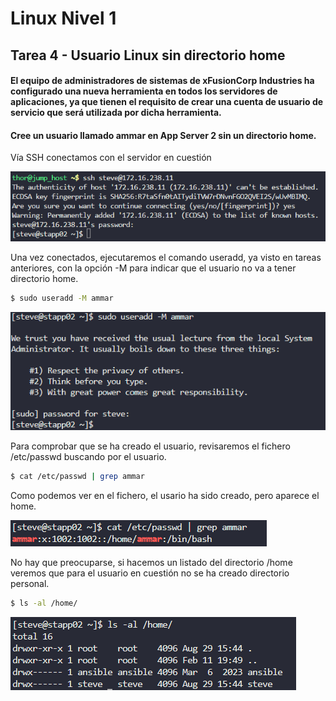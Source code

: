 # Linux Nivel 1

## Tarea 4 - Usuario Linux sin directorio home

#### El equipo de administradores de sistemas de xFusionCorp Industries ha configurado una nueva herramienta en todos los servidores de aplicaciones, ya que tienen el requisito de crear una cuenta de usuario de servicio que será utilizada por dicha herramienta.

#### Cree un usuario llamado ammar en App Server 2 sin un directorio home.

Vía SSH conectamos con el servidor en cuestión

![Comando ssh](/img/LINUX/LinuxL01/Task04_01_ssh.png)

Una vez conectados, ejecutaremos el comando useradd, ya visto en tareas anteriores, con la opción -M para indicar que el usuario no va a tener directorio home.

```bash
$ sudo useradd -M ammar
```

![Comando sudo useradd](/img/LINUX/LinuxL01/Task04_02_sudo_useradd.png)

Para comprobar que se ha creado el usuario, revisaremos el fichero /etc/passwd buscando por el usuario.

```bash
$ cat /etc/passwd | grep ammar
```

Como podemos ver en el fichero, el usario ha sido creado, pero aparece el home.

![Comando cat](/img/LINUX/LinuxL01/Task04_03_cat_etc_passwd.png)

No hay que preocuparse, si hacemos un listado del directorio /home veremos que para el usuario en cuestión no se ha creado directorio personal.

```bash
$ ls -al /home/
```

![Comando ls](/img/LINUX/LinuxL01/Task04_04_ls_al.png)
